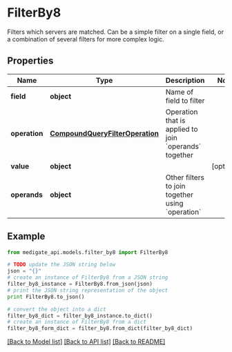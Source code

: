 # FilterBy8

Filters which servers are matched. Can be a simple filter on a single field, or a combination of several filters for more complex logic.

## Properties
Name | Type | Description | Notes
------------ | ------------- | ------------- | -------------
**field** | **object** | Name of field to filter | 
**operation** | [**CompoundQueryFilterOperation**](CompoundQueryFilterOperation.md) | Operation that is applied to join &#x60;operands&#x60; together | 
**value** | **object** |  | [optional] 
**operands** | **object** | Other filters to join together using &#x60;operation&#x60; | 

## Example

```python
from medigate_api.models.filter_by8 import FilterBy8

# TODO update the JSON string below
json = "{}"
# create an instance of FilterBy8 from a JSON string
filter_by8_instance = FilterBy8.from_json(json)
# print the JSON string representation of the object
print FilterBy8.to_json()

# convert the object into a dict
filter_by8_dict = filter_by8_instance.to_dict()
# create an instance of FilterBy8 from a dict
filter_by8_form_dict = filter_by8.from_dict(filter_by8_dict)
```
[[Back to Model list]](../README.md#documentation-for-models) [[Back to API list]](../README.md#documentation-for-api-endpoints) [[Back to README]](../README.md)


